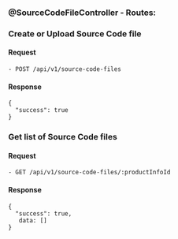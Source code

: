### @SourceCodeFileController - Routes:

### Create or Upload Source Code file

#### Request

    - POST /api/v1/source-code-files
    
#### Response

    {
      "success": true
    }

### Get list of Source Code files

#### Request

    - GET /api/v1/source-code-files/:productInfoId
    
#### Response

    {
      "success": true,
       data: []
    }
